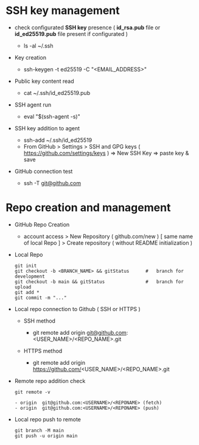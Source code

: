 
# SSH key management

- check configurated <b>SSH key</b> presence ( <b>id_rsa.pub</b> file or <b>id_ed25519.pub</b> file present if configurated )

  - ls -al ~/.ssh

- Key creation

  - ssh-keygen -t ed25519 -C "<EMAIL_ADDRESS>"

- Public key content read

  - cat ~/.ssh/id_ed25519.pub

- SSH agent run

  - eval "$(ssh-agent -s)"

- SSH key addition to agent

  - ssh-add ~/.ssh/id_ed25519
  - From GitHub > Settings > SSH and GPG keys ( https://github.com/settings/keys ) => New SSH Key => paste key & save

- GitHub connection test

  - ssh -T git@github.com

# Repo creation and management

- GitHub Repo Creation

  - account access > New Repository ( github.com/new ) [ same name of local Repo ] > Create repository ( without README initialization )

- Local Repo

      git init
      git checkout -b <BRANCH_NAME> && gitStatus      #   branch for development
      git checkout -b main && gitStatus               #   branch for upload
      git add *
      git commit -m "..."

- Local repo connection to Github ( SSH or HTTPS )

  - SSH method
    -   git remote add origin git@github.com:<USER_NAME>/<REPO_NAME>.git

  - HTTPS method
    -   git remote add origin https://github.com/<USER_NAME>/<REPO_NAME>.git

- Remote repo addition check

      git remote -v

      - origin  git@github.com:<USERNAME>/<REPONAME> (fetch)
      - origin  git@github.com:<USERNAME>/<REPONAME> (push)

- Local repo push to remote

      git branch -M main
      git push -u origin main
